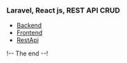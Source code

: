 ### Laravel, React js, REST API CRUD

- [Backend](https://github.com/aslamcsebd/laravelReact/tree/main/backend)
- [Frontend](https://github.com/aslamcsebd/laravelReact/tree/main/frontend)
- [RestApi](https://github.com/aslamcsebd/laravelReact/blob/main/laravel_react.postman_collection.json)

!-- The end --!
